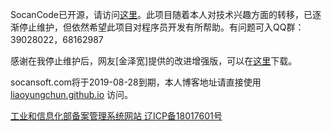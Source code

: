 SocanCode已开源，请访问[这里](https://github.com/liaoyungchun/SocanCode7)。此项目随着本人对技术兴趣方面的转移，已逐渐停止维护，但依然希望此项目对程序员开发有所帮助。有问题可入QQ群：39028022，68162987

感谢在我停止维护后，网友[金泽宽]提供的改进增强版，可以在[这里](https://pan.baidu.com/s/1skHMeF7)下载。

socansoft.com将于2019-08-28到期，本人博客地址请直接使用 [liaoyungchun.github.io]( http://liaoyungchun.github.io/) 访问。

[工业和信息化部备案管理系统网站 辽ICP备18017601号](http://www.beian.miit.gov.cn)

